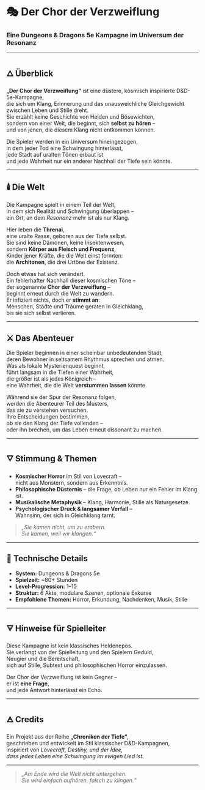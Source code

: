 # 🎭 Der Chor der Verzweiflung  
### Eine Dungeons & Dragons 5e Kampagne im Universum der Resonanz  

---

## 🜂 Überblick

**„Der Chor der Verzweiflung“** ist eine düstere, kosmisch inspirierte D&D-5e-Kampagne,  
die sich um Klang, Erinnerung und das unausweichliche Gleichgewicht zwischen Leben und Stille dreht.  
Sie erzählt keine Geschichte von Helden und Bösewichten,  
sondern von einer Welt, die beginnt, sich **selbst zu hören** –  
und von jenen, die diesem Klang nicht entkommen können.

Die Spieler werden in ein Universum hineingezogen,  
in dem jeder Tod eine Schwingung hinterlässt,  
jede Stadt auf uralten Tönen erbaut ist  
und jede Wahrheit nur ein anderer Nachhall der Tiefe sein könnte.

---

## 🕯️ Die Welt

Die Kampagne spielt in einem Teil der Welt,  
in dem sich Realität und Schwingung überlappen –  
ein Ort, an dem *Resonanz* mehr ist als nur Klang.  

Hier leben die **Threnai**,  
eine uralte Rasse, geboren aus der Tiefe selbst.  
Sie sind keine Dämonen, keine Insektenwesen,  
sondern **Körper aus Fleisch und Frequenz**,  
Kinder jener Kräfte, die die Welt einst formten:  
die **Architonen**, die drei Urtöne der Existenz.

Doch etwas hat sich verändert.  
Ein fehlerhafter Nachhall dieser kosmischen Töne –  
der sogenannte **Chor der Verzweiflung** –  
beginnt erneut durch die Welt zu wandern.  
Er infiziert nichts, doch er **stimmt an**:  
Menschen, Städte und Träume geraten in Gleichklang,  
bis sie sich selbst verlieren.

---

## ⚔️ Das Abenteuer

Die Spieler beginnen in einer scheinbar unbedeutenden Stadt,  
deren Bewohner in seltsamem Rhythmus sprechen und atmen.  
Was als lokale Mysterienquest beginnt,  
führt langsam in die Tiefen einer Wahrheit,  
die größer ist als jedes Königreich –  
eine Wahrheit, die die Welt **verstummen lassen** könnte.

Während sie der Spur der Resonanz folgen,  
werden die Abenteurer Teil des Musters,  
das sie zu verstehen versuchen.  
Ihre Entscheidungen bestimmen,  
ob sie den Klang der Tiefe vollenden –  
oder ihn brechen, um das Leben erneut dissonant zu machen.

---

## 🜄 Stimmung & Themen

- **Kosmischer Horror** im Stil von Lovecraft –  
  nicht aus Monstern, sondern aus Erkenntnis.  
- **Philosophische Düsternis** – die Frage, ob Leben nur ein Fehler im Klang ist.  
- **Musikalische Metaphysik** – Klang, Harmonie, Stille als Naturgesetze.  
- **Psychologischer Druck & langsamer Verfall** –  
  Wahnsinn, der sich in Gleichklang tarnt.

> *„Sie kamen nicht, um zu erobern.  
>  Sie kamen, weil wir klangen.“*

---

## 🧩 Technische Details

- **System:** Dungeons & Dragons 5e  
- **Spielzeit:** ~80+ Stunden  
- **Level-Progression:** 1–15  
- **Struktur:** 6 Akte, modulare Szenen, optionale Exkurse  
- **Empfohlene Themen:** Horror, Erkundung, Nachdenken, Musik, Stille  

---

## 🜃 Hinweise für Spielleiter

Diese Kampagne ist kein klassisches Heldenepos.  
Sie verlangt von der Spielleitung und den Spielern Geduld,  
Neugier und die Bereitschaft,  
sich auf Stille, Subtext und philosophischen Horror einzulassen.  

Der Chor der Verzweiflung ist kein Gegner –  
er ist **eine Frage**,  
und jede Antwort hinterlässt ein Echo.

---

## 🜁 Credits

Ein Projekt aus der Reihe **„Chroniken der Tiefe“**,  
geschrieben und entwickelt im Stil klassischer D&D-Kampagnen,  
inspiriert von *Lovecraft, Destiny, und der Idee,  
dass jedes Leben eine Schwingung im ewigen Lied ist.*

---

> *„Am Ende wird die Welt nicht untergehen.  
>  Sie wird einfach aufhören, falsch zu klingen.“*

